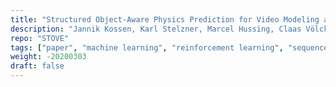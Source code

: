 ```yaml
---
title: "Structured Object-Aware Physics Prediction for Video Modeling and Planning"
description: "Jannik Kossen, Karl Stelzner, Marcel Hussing, Claas Völcker, Kristian Kersting. Structured Object-Aware Physics Prediction for Video Modeling and Planning. In Proceedings of the International Conference on Learning Representations 2020"
repo: "STOVE"
tags: ["paper", "machine learning", "reinforcement learning", "sequence learning", "variational inference"]
weight: -20200303
draft: false
---
```

